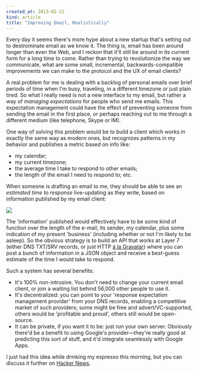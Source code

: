```yaml
---
created_at: 2013-02-21
kind: article
title: "Improving Email, Realistically"
---
```


Every day it seems there's more hype about a new startup that's setting out to
destrominate email as we know it. The thing is, email has been around longer
than even the Web, and I reckon that it'll still be around in its current form
for a long time to come. Rather than trying to revolutionize the way we
communicate, what are some small, incremental, backwards-compatible
improvements we can make to the protocol and the UX of email clients?

A real problem for me is dealing with a backlog of personal emails over brief
periods of time when I'm busy, traveling, in a different timezone or just plain
tired. So what I really need is not a new interface to my email, but rather
a way of *managing expectations* for people who send me emails. This
expectation management could have the effect of preventing someone from sending
the email in the first place, or perhaps reaching out to me through a different
medium (like telephone, Skype or IM).

One way of solving this problem would be to build a client which works in
exactly the same way as modern ones, but recognizes patterns in my behavior and
publishes a metric based on info like:

* my calendar;
* my current timezone;
* the average time I take to respond to other emails;
* the length of the email I need to respond to; etc.

When someone is drafting an email to me, they should be able to see an
*estimated time to response* live-updating as they write, based on information
published by my email client:

![](ettr.jpg)

The 'information' published would effectively have to be some kind of function
over the length of the e-mail, its sender, my calendar, plus some indication of
my present 'business' (including whether or not I'm likely to be asleep). So
the obvious strategy is to build an API that works at Layer 7 (either DNS
TXT/SRV records, or just HTTP [à la Gravatar][gravatar]) where you can post a
bunch of information in a JSON object and receive a best-guess estimate of the
time I would take to respond.

  [gravatar]: http://en.gravatar.com/site/implement/

Such a system has several benefits:

* It's 100% non-intrusive. You don't need to change your current email client,
  or join a waiting list behind 56,000 other people to use it.
* It's decentralized: you can point to your 'response expectation management
  provider' from your DNS records, enabling a competitive market of such
  providers; some might be free and advert/VC-supported, others would be
  'profitable and proud', others still would be open-source.
* It can be private, if you want it to be: just run your own server. Obviously
  there'd be a benefit to using Google's provider—they're really good at
  predicting this sort of stuff, and it'd integrate seamlessly with Google
  Apps.

I just had this idea while drinking my espresso this morning, but you can
discuss it further on [Hacker News](https://news.ycombinator.com/item?id=5259032).
